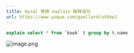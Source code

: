```yaml
---
title: mysql 使用 explain 解释语句
url: https://www.yuque.com/gaollard/utbbp1
---
```


```sql
explain select * from `book` t group by t.name
```

![image.png](http://s3.airtlab.com/mysql/1625556945713-0acc311a-f6c2-4a58-afcf-522c650366d8.png)
